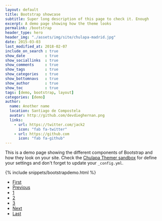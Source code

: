 ```yaml
---
layout: default
title: Bootstrap showcase
subtitle: Super long description of this page to check it. Enough
excerpt: A demo page showing how the theme looks
permalink: /bootstrap
header_type: hero
header_img: "./assets/img/site/chulapa-madrid.jpg"
date: 2015-03-03
last_modified_at: 2018-02-07
include_on_search : true
show_date         : true
show_sociallinks  : true
show_comments     : true
show_tags         : true
show_categories   : true
show_bottomnavs   : true
show_author       : true
show_toc          : true
tags: [demo, bootstrap, layout]
categories: [demo]
author:
  name: Another name
  location: Santiago de Compostela
  avatar: http://github.com/devdieghernan.png
  links:
    - url: https://twitter.com/jack2
      icon: "fab fa-twitter"
    - url: https://github.com
      icon: "fab fa-github"
---
```



This is a demo page showing the different components of Bootstrap and how they look on your site. Check the [Chulapa Themer sandbox](https://www.codeply.com/p/qhEml875ge) for define your settings and don't forget to update your `_config.yml`.




{% include snippets/bootstrapdemo.html  %}


<nav aria-label="Page navigation example" class="mt-4 chulapa-pagination text-center">
                <ul class="col-md-8 offset-md-2 pagination justify-content-around ">
                    <li class="page-item invisible ">
                        <a class="page-link border-0 px-3 px-sm-4" href="/jt/blog" tabindex="-1">
                            <i class="fa fa-step-backward" aria-hidden="true"></i><span class="sr-only">First</span>
                        </a>
                    </li>
                    <li class="page-item ">
                        <a class="page-link border-0 px-3 px-sm-4" href="/jt/blog/">
                            <i class="fa fa-chevron-left" aria-hidden="true"></i><span class="sr-only">Previous</span>
                        </a>
                    </li>
                    <span class="d-flex flex-grow-1 justify-content-center chulapa-pagination-inner">
                      <li class="page-item ">
                          <a class="page-link border-0 rounded-0" href="/jt/blog">1</a></li><li class="page-item  active">
                          <a class="page-link border-0 rounded-0" href="/jt/blog/page2/">2</a></li><li class="page-item ">
                          <a class="page-link border-0 rounded-0" href="/jt/blog/page3/">3</a></li>
                    </span>
                    <li class="page-item ">
                        <a class="page-link border-0 px-3 px-sm-4" href="/jt/blog/page3/">
                            <i class="fa fa-chevron-right" aria-hidden="true"></i><span class="sr-only">Next</span></a>
                    </li>
                    <li class="page-item ">
                        <a class="page-link border-0 px-3 px-sm-4" href="/jt/blog/page5/">
                            <i class="fa fa-step-forward" aria-hidden="true"></i><span class="sr-only">Last</span></a>
                    </li>
                </ul>
            </nav>

